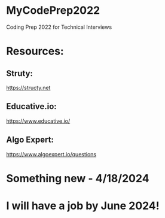 # MyCodePrep2022
Coding Prep 2022 for Technical Interviews


# Resources:

## Struty:
https://structy.net

## Educative.io:
https://www.educative.io/


## Algo Expert:
https://www.algoexpert.io/questions

# Something new - 4/18/2024
# I will have a job by June 2024!